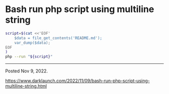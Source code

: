 # Bash run php script using multiline string

```sh
script=$(cat <<'EOF'
    $data = file_get_contents('README.md');
    var_dump($data);
EOF
)
php --run "${script}"
```

---

Posted Nov 9, 2022.

https://www.darklaunch.com/2022/11/09/bash-run-php-script-using-multiline-string.html